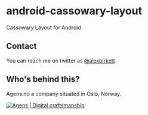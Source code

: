 android-cassowary-layout
========================

Cassowary Layout for Android


## Contact

You can reach me on twitter as [@alexbirkett](https://twitter.com/alexbirkett). 


## Who's behind this?

Agens.no a company situated in Oslo, Norway.


[![Agens | Digital craftsmanship](http://static.agens.no/images/agens_logo_w_slogan_avenir_small.png)](http://agens.no/)

